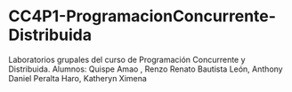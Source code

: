 # CC4P1-ProgramacionConcurrente-Distribuida
Laboratorios grupales del curso de Programación Concurrente y Distribuida.
Alumnos:
Quispe Amao , Renzo Renato
Bautista León, Anthony Daniel
Peralta Haro, Katheryn Ximena
